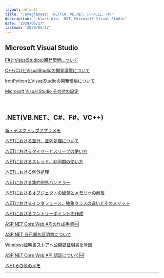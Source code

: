 ```yaml
---
layout: default
title: ":eyeglasses: .NET(C#、VB.NET、C++/CLI、F#)"
description: ":black_nib: .NET、Microsoft Visual Studio"
date: "2020/05/17"
lastmod: "2020/05/17"
---
```


## Microsoft Visual Studio  
[F#とVisualStudioの開発環境について](../VisualStudio/VsFsharpInstall)  

[C++/CLIとVisualStudioの開発環境について](../VisualStudio/VsCppCliInstall)  

[IronPythonとVisualStudioの開発環境について](../VisualStudio/VsPythonInstall)  

[Microsoft Visual Studio その他の設定](../VisualStudio/VsOther)  

<br />

## .NET(VB.NET、C#、F#、VC++)
[新・デスクトップアプリメモ](FromNewDesktop)

[.NETにおける並行、並列処理について](MultiTask)  

[.NETにおけるタイマーとスリープの使い方](TimerSleep)  

[.NETにおけるスレッド、非同期の使い方](ThreadAsync)  

[.NETにおける例外処理](Reigai)  

[.NETにおける集約例外ハンドラー](AggregationException)  

[.NETにおけるオブジェクトの破棄とメモリーの解放](Dispose)

[.NETにおけるインタフェース、抽象クラスの違いとそのメリット](Interface)  

[.NETにおけるエントリーポイントの作成](EntryPoint)  

[ASP.NET Core Web APIの作成手順](AspNetCoreApi):new:  

[ASP.NET 自己署名証明書について](AspNetSsl)  

[Windows証明書ストアへ公開鍵証明書を登録](CertStore)  

[ASP.NET Core Web API 認証について](AspNetCoreAuth):new:  

[.NETその他のメモ](Sonota)  

___